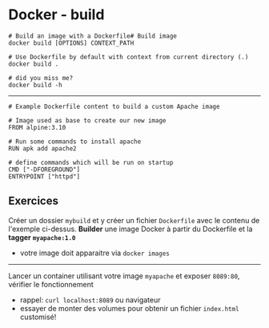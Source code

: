 # Docker - build

```
# Build an image with a Dockerfile# Build image
docker build [OPTIONS] CONTEXT_PATH

# Use Dockerfile by default with context from current directory (.)
docker build .

# did you miss me?
docker build -h
```

---

```
# Example Dockerfile content to build a custom Apache image

# Image used as base to create our new image
FROM alpine:3.10

# Run some commands to install apache
RUN apk add apache2

# define commands which will be run on startup
CMD ["-DFOREGROUND"]
ENTRYPOINT ["httpd"]
```

## Exercices

Créer un dossier `mybuild` et y créer un fichier `Dockerfile` avec le contenu de l'exemple ci-dessus. **Builder** une image Docker à partir du Dockerfile et la **tagger `myapache:1.0`**

- votre image doit apparaitre via `docker images`

---

Lancer un container utilisant votre image `myapache` et exposer `8089:80`, vérifier le fonctionnement

- rappel: `curl localhost:8089` ou navigateur
- essayer de monter des volumes pour obtenir un fichier `index.html` customisé!

